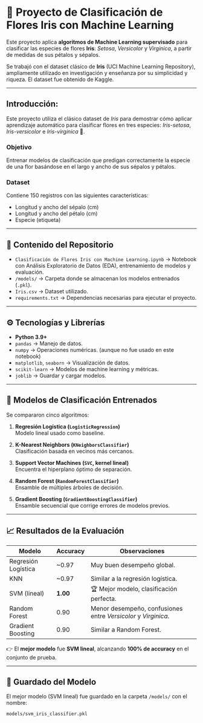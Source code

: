 # 🌸 Proyecto de Clasificación de Flores Iris con Machine Learning

Este proyecto aplica **algoritmos de Machine Learning supervisado** para clasificar las especies de flores **Iris**: *Setosa*, *Versicolor* y *Virginica*, a partir de medidas de sus pétalos y sépalos.  

Se trabajó con el dataset clásico de **Iris** (UCI Machine Learning Repository), ampliamente utilizado en investigación y enseñanza por su simplicidad y riqueza. El dataset fue obtenido de Kaggle.

---

## Introducción:

Este proyecto utiliza el clásico dataset de *Iris* para demostrar cómo aplicar aprendizaje automático para clasificar flores en tres especies: *Iris-setosa*, *Iris-versicolor* e *Iris-virginica* 🌺.

### Objetivo
Entrenar modelos de clasificación que predigan correctamente la especie de una flor basándose en el largo y ancho de sus sépalos y pétalos.

### Dataset
Contiene 150 registros con las siguientes características:
- Longitud y ancho del sépalo (cm)
- Longitud y ancho del pétalo (cm)
- Especie (etiqueta)

---

## 📂 Contenido del Repositorio

- `Clasificación de Flores Iris con Machine Learning.ipynb` → Notebook con Análisis Exploratorio de Datos (EDA), entrenamiento de modelos y evaluación.
- `/models/` → Carpeta donde se almacenan los modelos entrenados (`.pkl`).
- `Iris.csv` → Dataset utilizado.
- `requirements.txt` → Dependencias necesarias para ejecutar el proyecto.

---

## ⚙️ Tecnologías y Librerías

- **Python 3.9+**
- `pandas` → Manejo de datos.
- `numpy` → Operaciones numéricas. (aunque no fue usado en este notebook)
- `matplotlib`, `seaborn` → Visualización de datos.
- `scikit-learn` → Modelos de machine learning y métricas.
- `joblib` → Guardar y cargar modelos.

---

## 🧪 Modelos de Clasificación Entrenados

Se compararon cinco algoritmos:

1. **Regresión Logística (`LogisticRegression`)**  
   Modelo lineal usado como baseline.

2. **K-Nearest Neighbors (`KNeighborsClassifier`)**  
   Clasificación basada en vecinos más cercanos.

3. **Support Vector Machines (`SVC`, kernel lineal)**  
   Encuentra el hiperplano óptimo de separación.

4. **Random Forest (`RandomForestClassifier`)**  
   Ensamble de múltiples árboles de decisión.

5. **Gradient Boosting (`GradientBoostingClassifier`)**  
   Ensamble secuencial que corrige errores de modelos previos.

---

## 📈 Resultados de la Evaluación

| Modelo              | Accuracy | Observaciones                                                 |
| ------------------- | -------- | ------------------------------------------------------------- |
| Regresión Logística | ~0.97    | Muy buen desempeño global.                                    |
| KNN                 | ~0.97    | Similar a la regresión logística.                             |
| SVM (lineal)        | **1.00** | 🏆 Mejor modelo, clasificación perfecta.                      |
| Random Forest       | 0.90     | Menor desempeño, confusiones entre *Versicolor* y *Virginica*.|
| Gradient Boosting   | 0.90     | Similar a Random Forest.                                      |

👉 El **mejor modelo** fue **SVM lineal**, alcanzando **100% de accuracy** en el conjunto de prueba.

---

## 💾 Guardado del Modelo

El mejor modelo (SVM lineal) fue guardado en la carpeta `/models/` con el nombre:

```bash
models/svm_iris_classifier.pkl
